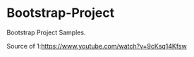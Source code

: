 # Bootstrap-Project


Bootstrap Project Samples.

Source of 1:https://www.youtube.com/watch?v=9cKsq14Kfsw
